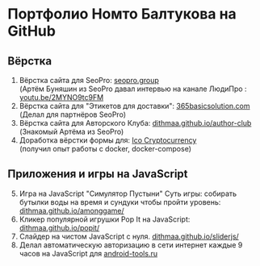 # Портфолио Номто Балтукова на GitHub

## Вёрстка

1. Вёрстка сайта для SeoPro: [seopro.group](https://seopro.group/) <br> (Артём Буняшин из SeoPro давал интервью на канале ЛюдиПро : [youtu.be/2MYNO9tc9FM](https://youtu.be/2MYNO9tc9FM) <br>
3. Вёрстка сайта для "Этикетов для доставки": [365basicsolution.com](http://365basicsolutions.com/) <br> (Делал для партнёров SeoPro)  <br>
4. Вёрстка сайта для Авторского Клуба: [dithmaa.github.io/author-club](https://dithmaa.github.io/author-club) <br> (Знакомый Артёма из SeoPro)
5. Доработка вёрстки формы для: [Ico Cryptocurrency](http://buddy4body.ru/) <br> (получил опыт работы с docker, docker-compose)

## Приложения и игры на JavaScript

5. Игра на JavaScript "Симулятор Пустыни" Суть игры: собирать бутылки воды на время и сундуки чтобы пройти уровень: [dithmaa.github.io/amonggame/](https://dithmaa.github.io/amonggame/)
6. Кликер популярной игрушки Pop It на JavaScript: [dithmaa.github.io/popit/](https://dithmaa.github.io/popit/)
7. Слайдер на чистом JavaScript с нуля. [dithmaa.github.io/sliderjs/](https://dithmaa.github.io/sliderjs/)
8. Делал автоматическую авторизацию в сети интернет каждые 9 часов на JavaScript для [android-tools.ru](https://android-tools.ru)

